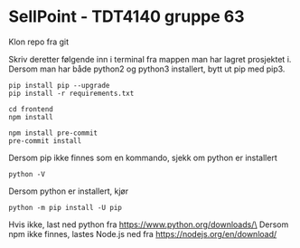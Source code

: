 # SellPoint - TDT4140 gruppe 63

Klon repo fra git

Skriv deretter følgende inn i terminal fra mappen man har lagret prosjektet i.\
Dersom man har både python2 og python3 installert, bytt ut pip med pip3.

```
pip install pip --upgrade
pip install -r requirements.txt

cd frontend
npm install

npm install pre-commit
pre-commit install
```

Dersom pip ikke finnes som en kommando, sjekk om python er installert

```
python -V
```

Dersom python er installert, kjør

```
python -m pip install -U pip
```

Hvis ikke, last ned python fra https://www.python.org/downloads/\
Dersom npm ikke finnes, lastes Node.js ned fra https://nodejs.org/en/download/
